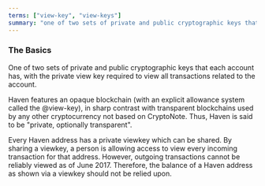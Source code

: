 ```yaml
---
terms: ["view-key", "view-keys"]
summary: "one of two sets of private and public cryptographic keys that each account has, with the private view key required to view all transactions related to the account"
---
```


### The Basics

One of two sets of private and public cryptographic keys that each account has, with the private view key required to view all transactions related to the account.

Haven features an opaque blockchain (with an explicit allowance system called the @view-key), in sharp contrast with transparent blockchains used by any other cryptocurrency not based on CryptoNote. Thus, Haven is said to be "private, optionally transparent".

Every Haven address has a private viewkey which can be shared.  By sharing a viewkey, a person is allowing access to view every incoming transaction for that address.  However, outgoing transactions cannot be reliably viewed as of June 2017. Therefore, the balance of a Haven address as shown via a viewkey should not be relied upon.
